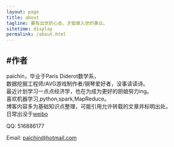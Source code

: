 ```yaml
---
layout: page
title: about
tagline: 要有出世的心态，才能做入世的事业。
sitetime: display
permalink: /about.html
---
```


## #作者

paichin，毕业于Paris Diderot数学系，<br>
数据挖掘工程师/AVG游戏制作者/钢琴爱好者，没事读读诗。<br>
最近计划学习一点点经济学，也在为成为更好的厨娘努力ing。<br>
喜欢机器学习,python,spark,MapReduce。<br>
博客内容多为基础知识点整理，可能引用允许转载的文章并标明出处。
<br>
日常出没于[weibo](https://www.weibo.com/paichin)

QQ: 516886177

Email: <a href="paichin@hotmail.com">paichin@hotmail.com</a>